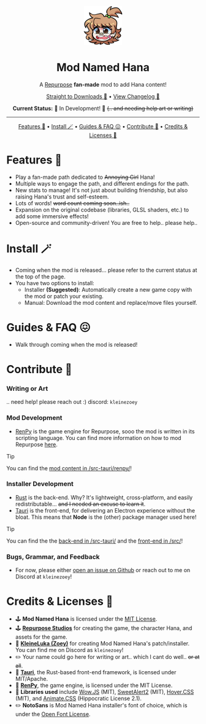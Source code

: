 <div align="center">

<img src="https://github.com/kleineluka/modnamedhana/blob/main/src/assets/img/hana.png" width="100" height="100">

# Mod Named Hana
A [Repurpose](https://residentrabbit.itch.io/repurpose) **fan-made** mod to add Hana content!


[Straight to Downloads 🌈](https://www.github.com/kleineluka/modnamedhana) • [View Changelog 🍩](https://www.github.com/kleineluka/modnamedhana)

**Current Status:** 🚧 In Development! 🚧 ~~(.. and needing help art or writing)~~

</div>

---

<div align="center">

[Features 🥹](#features-) • [Install 🪄](#install-) • [Guides & FAQ 😖](#guides--faq-) • [Contribute 📝](#contribute-) • [Credits & Licenses 🎉](#credits--licenses-)

</div>

# Features 🥹
- Play a fan-made path dedicated to ~~Annoying Girl~~ Hana!
- Multiple ways to engage the path, and different endings for the path.
- New stats to manage! It's not just about building friendship, but also raising Hana's trust and self-esteem.
- Lots of words! ~~word count coming soon..ish..~~
- Expansion on the original codebase (libraries, GLSL shaders, etc.) to add some immersive effects!
- Open-source and community-driven! You are free to help.. please help..

# Install 🪄
- Coming when the mod is released... please refer to the current status at the top of the page.
- You have two options to install:
  - Installer **(Suggested)**: Automatically create a new game copy with the mod or patch your existing.
  - Manual: Download the mod content and replace/move files yourself.

# Guides & FAQ 😖
- Walk through coming when the mod is released!

# Contribute 📝

### Writing or Art
.. need help! please reach out :) discord: `kleinezoey`

### Mod Development
- [RenPy](https://www.renpy.org/) is the game engine for Repurpose, sooo the mod is written in its scripting language. You can find more information on how to mod Repurpose [here](https://github.com/kleineluka/modnamedhana/blob/main/knowledge/Modding%20Repurpose.md).

> [!TIP]
> You can find the [mod content in /src-tauri/renpy/](https://github.com/kleineluka/modnamedhana/tree/main/src-tauri/renpy)!

### Installer Development
- [Rust](https://www.rust-lang.org/) is the back-end. Why? It's lightweight, cross-platform, and easily redistributable... ~~and I needed an excuse to learn it~~.
- [Tauri](https://tauri.app/) is the front-end, for delivering an Electron experience without the bloat. This means that **Node** is the (other) package manager used here!

> [!TIP]
> You can find the the [back-end in /src-tauri/](https://github.com/kleineluka/modnamedhana/tree/main/src-tauri/src) and the [front-end in /src/](https://github.com/kleineluka/modnamedhana/tree/main/src)!

### Bugs, Grammar, and Feedback
- For now, please either [open an issue on Github](https://github.com/kleineluka/modnamedhana/issues) or reach out to me on Discord at `kleinezoey`!

# Credits & Licenses 🎉 
- 🕹️ **Mod Named Hana** is licensed under the [MIT License](https://github.com/kleineluka/modnamedhana/blob/main/LICENSE).
- 🕹️ **[Repurpose Studios](https://residentrabbit.itch.io/repurpose)** for creating the game, the character Hana, and assets for the game.
- 💾 **[KleineLuka (Zoey)](https://www.github.com/kleineluka)** for creating Mod Named Hana's patch/installer. You can find me on Discord as `kleinezoey`!
- ✏️ Your name could go here for writing or art.. which I cant do well.. ~~or at all~~.
- 💾 **[Tauri](https://github.com/tauri-apps/tauri)**, the Rust-based front-end framework, is licensed under MIT/Apache.
- 💾 **[RenPy](https://www.renpy.org/)**, the game engine, is licensed under the MIT License.
- 💾 **Libraries used** include [Wow.JS](https://wowjs.uk) (MIT), [SweetAlert2](https://github.com/sweetalert2/sweetalert2) (MIT), [Hover.CSS](https://github.com/IanLunn/Hover) (MIT), and [Animate.CSS](https://github.com/animate-css/animate.css) (Hippocratic License 2.1).
- ✏️ **NotoSans** is Mod Named Hana installer's font of choice, which is under the [Open Font License](https://fonts.google.com/noto/specimen/Noto+Sans/about).



